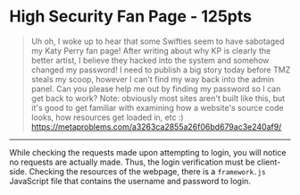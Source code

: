 # High Security Fan Page - 125pts
> Uh oh, I woke up to hear that some Swifties seem to have sabotaged my Katy Perry fan page! After writing about why KP is clearly the better artist, I believe they hacked into the system and somehow changed my password! I need to publish a big story today before TMZ steals my scoop, however I can't find my way back into the admin panel. Can you please help me out by finding my password so I can get back to work? Note: obviously most sites aren't built like this, but it's good to get familiar with examining how a website's source code looks, how resources get loaded in, etc :) https://metaproblems.com/a3263ca2855a26f06bd679ac3e240af9/
<hr>

While checking the requests made upon attempting to login, you will notice no requests are actually made. Thus, the login verification must be client-side. Checking the resources of the webpage, there is a `framework.js` JavaScript file that contains the username and password to login.
